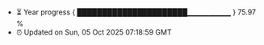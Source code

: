 - ⏳ Year progress { ██████████████████████▁▁▁▁▁▁▁▁ } 75.97 %
- ⏰ Updated on Sun, 05 Oct 2025 07:18:59 GMT

